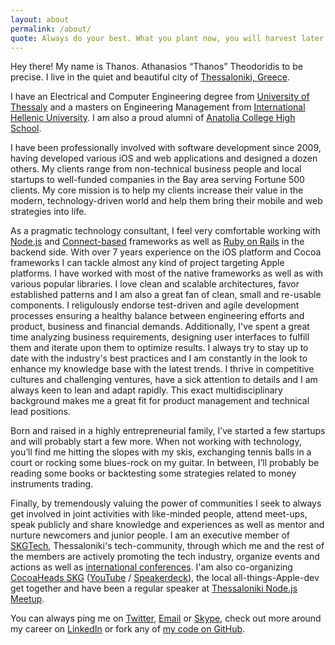 ```yaml
---
layout: about
permalink: /about/
quote: Always do your best. What you plant now, you will harvest later.
---
```


Hey there! My name is Thanos. Athanasios “Thanos” Theodoridis to be precise. I live in the quiet and beautiful city of [Thessaloniki, Greece](http://en.wikipedia.org/wiki/Thessaloniki).

I have an Electrical and Computer Engineering degree from [University of Thessaly](http://www.inf.uth.gr/?lang=en) and a masters on Engineering Management from [International Hellenic University](http://www.econ.ihu.edu.gr/). I am also a proud alumni of [Anatolia College High School](http://www.anatolia.edu.gr/cms.jsp).

I have been professionally involved with software development since 2009, having developed various iOS and web applications and designed a dozen others. My clients range from non-technical business people and local startups to well-funded companies in the Bay area serving Fortune 500 clients. My core mission is to help my clients increase their value in the modern, technology-driven world and help them bring their mobile and web strategies into life.

As a pragmatic technology consultant, I feel very comfortable working with [Node.js](https://nodejs.org) and [Connect-based](https://github.com/senchalabs/connect) frameworks as well as [Ruby on Rails](http://www.rubyonrails.org) in the backend side. With over 7 years experience on the iOS platform and Cocoa frameworks I can tackle almost any kind of project targeting Apple platforms. I have worked with most of the native frameworks as well as with various popular libraries. I love clean and scalable architectures, favor established patterns and I am also a great fan of clean, small and re-usable components. I religulously endorse test-driven and agile development processes ensuring a healthy balance between engineering efforts and product, business and financial demands. Additionally, I've spent a great time analyzing business requirements, designing user interfaces to fulfill them and iterate upon them to optimize results. I always try to stay up to date with the industry's best practices and I am constantly in the look to enhance my knowledge base with the latest trends. I thrive in competitive cultures and challenging ventures, have a sick attention to details and I am always keen to lean and adapt rapidly. This exact multidisciplinary background makes me a great fit for product management and technical lead positions.

Born and raised in a highly entrepreneurial family, I’ve started a few startups and will probably start a few more. When not working with technology, you’ll find me hitting the slopes with my skis, exchanging tennis balls in a court or rocking some blues-rock on my guitar. In between, I’ll probably be reading some books or backtesting some strategies related to money instruments trading.

Finally, by tremendously valuing the power of communities I seek to always get involved in joint activities with like-minded people, attend meet-ups, speak publicly and share knowledge and experiences as well as mentor and nurture newcomers and junior people. I am an executive member of [SKGTech](http://skgtech.io), Thessaloniki's tech-community, through which me and the rest of the members are actively promoting the tech industry, organize events and actions as well as [international conferences](http://www.devitconf.org). I'am also co-organizing [CocoaHeads SKG](http://cocoaheadsskg.github.io) ([YouTube](https://www.youtube.com/channel/UCo7SSmiSt0R9ab1beWsX4ZA) / [Speakerdeck](https://speakerdeck.com/CocoaHeadsSKG)), the local all-things-Apple-dev get together and have been a regular speaker at [Thessaloniki Node.js Meetup](http://www.meetup.com/Thessaloniki-Node-js-Meetup/).

You can always ping me on [Twitter](https://twitter.com/attheodo), [Email](mailto:at@atworks.gr?subject=Hello!) or [Skype](skype:theodoridis.thanos?chat), check out more around my career on [LinkedIn](https://www.linkedin.com/in/attheodo) or fork any of [my code on GitHub](https://github.com/attheodo).
